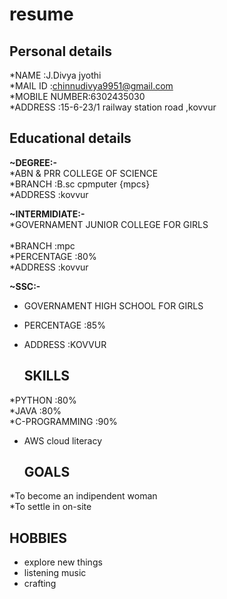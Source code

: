    # resume
   
   ## Personal details
*NAME         :J.Divya jyothi<br>
*MAIL ID      :chinnudivya9951@gmail.com<br>
*MOBILE NUMBER:6302435030<br>
*ADDRESS      :15-6-23/1 railway station road ,kovvur<br>
   ## Educational details
   
   **~DEGREE:-** <br>
*ABN & PRR COLLEGE OF SCIENCE <br>
*BRANCH   :B.sc cpmputer
                  {mpcs}<br>
*ADDRESS  :kovvur<br>
  
  
   **~INTERMIDIATE:-**<br>
*GOVERNAMENT JUNIOR COLLEGE FOR GIRLS<br>  
*BRANCH    :mpc<br>
*PERCENTAGE :80%<br>
*ADDRESS   :kovvur<br>

   **~SSC:-**<br>
* GOVERNAMENT HIGH SCHOOL FOR GIRLS<br>
* PERCENTAGE :85%<br>
* ADDRESS    :KOVVUR<br>

    ## SKILLS<br>
*PYTHON        :80%<br>
*JAVA          :80%<br>
*C-PROGRAMMING :90%<br>
* AWS cloud literacy <br>

   ## GOALS<br>
*To become an indipendent woman<br>
*To settle in on-site<br>

   ## HOBBIES<br>
* explore new things 
* listening music 
* crafting
 
  



 
   
